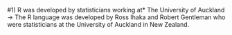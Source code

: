 #1) R was developed by statisticians working at*
The University of Auckland
-> The R language was developed by Ross Ihaka and Robert Gentleman who were statisticians at the University of Auckland in New Zealand.
